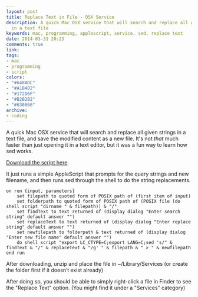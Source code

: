 ```yaml
---
layout: post
title: Replace Text in File - OSX Service
description: A quick Mac OSX service that will search and replace all given strings
  in a text file
keywords: mac, programming, applescript, service, sed, replace text
date: 2014-03-31 20:23
comments: true
link:
tags:
- mac
- programming
- script
colors:
- "#648ADC"
- "#A1B4D2"
- "#172D6F"
- "#B2B2B2"
- "#636666"
archive:
- coding
---
```


A quick Mac OSX service that will search and replace all given strings in a text file, and save the modified content as a new file. It's not *that* much faster than just opening it in a text editor, but it was a fun way to learn how sed works.

[Download the script here](http://images.alexonsager.net/blog/Replace_Text.zip)

It just runs a simple AppleScript that prompts for the query strings and new filename, and then runs sed through the shell to do the string replacements.

```applescript
on run {input, parameters}
    set filepath to quoted form of POSIX path of (first item of input)
    set folderpath to quoted form of POSIX path of (POSIX file (do shell script "dirname " & filepath)) & "/"
    set findText to text returned of (display dialog "Enter search string" default answer "")
    set replaceText to text returned of (display dialog "Enter replace string" default answer "")
    set newfilepath to folderpath & text returned of (display dialog "Enter new file name" default answer "")
    do shell script "export LC_CTYPE=C;export LANG=C;sed 's/" & findText & "/" & replaceText & "/g' " & filepath & " > " & newfilepath
end run
```

After downloading, unzip and place the file in ~/Library/Services (or create the folder first if it doesn’t exist already)

After doing so, you should be able to simply right-click a file in Finder to see the "Replace Text" option. (You might find it under a "Services" category)
